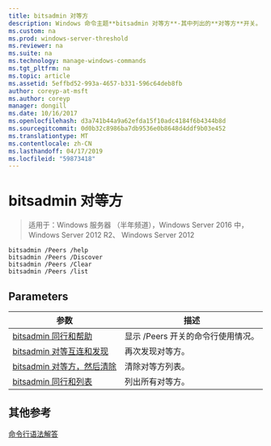 ```yaml
---
title: bitsadmin 对等方
description: Windows 命令主题**bitsadmin 对等方**-其中列出的**对等方**开关。
ms.custom: na
ms.prod: windows-server-threshold
ms.reviewer: na
ms.suite: na
ms.technology: manage-windows-commands
ms.tgt_pltfrm: na
ms.topic: article
ms.assetid: 5effbd52-993a-4657-b331-596c64deb8fb
author: coreyp-at-msft
ms.author: coreyp
manager: dongill
ms.date: 10/16/2017
ms.openlocfilehash: d3a741b44a9a62efda15f10adc4184f6b4344b8d
ms.sourcegitcommit: 0d0b32c8986ba7db9536e0b8648d4ddf9b03e452
ms.translationtype: MT
ms.contentlocale: zh-CN
ms.lasthandoff: 04/17/2019
ms.locfileid: "59873418"
---
```

# <a name="bitsadmin-peers"></a>bitsadmin 对等方

>适用于：Windows 服务器 （半年频道），Windows Server 2016 中，Windows Server 2012 R2、 Windows Server 2012

```
bitsadmin /Peers /help
bitsadmin /Peers /Discover
bitsadmin /Peers /Clear
bitsadmin /Peers /list
```
## <a name="parameters"></a>Parameters
|参数|描述|
|-------|--------|
|[bitsadmin 同行和帮助](bitsadmin-peers-and-help.md)|显示 /Peers 开关的命令行使用情况。|
|[bitsadmin 对等互连和发现](bitsadmin-peers-and-discover.md)|再次发现对等方。|
|[bitsadmin 对等方，然后清除](bitsadmin-peers-and-clear.md)|清除对等方列表。|
|[bitsadmin 同行和列表](bitsadmin-peers-and-list.md)|列出所有对等方。|
## <a name="additional-references"></a>其他参考
[命令行语法解答](command-line-syntax-key.md)
